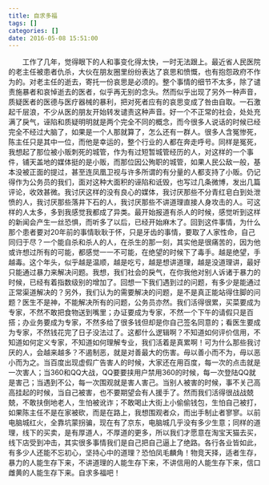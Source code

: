 ```yaml
---
title: 自求多福
tags: []
categories: []
date: 2016-05-08 15:51:00 
---
```



&emsp;&emsp;工作了几年，觉得眼下的人和事变化得太快，一时无法跟上。最近省人民医院的老主任被患者仇杀，大伙在朋友圈里纷纷表达了哀思和愤慨，也有抱怨政府不作为的。对老主任的逝去，寄托一份哀思是必须的。整个事情的细节不太多，除了谴责施暴者和哀悼逝去的医者，似乎再无别的念头。然而似乎出现了另外一种声音，质疑医者的医德与医疗器械的暴利，把对死者应有的哀思变成了咎由自取。一石激起千层浪，不少从医的朋友开始转发谴责这种声音。好一个不正常的社会，处处充满了戾气，诬陷和质疑明明就是两个完全不同的概念，而今很多人说话的时候已经完全不经过大脑了，如果是一个人那就算了，怎么还有一群人。很多人含冤惨死，陈主任只是其中一位，而他是幸运的，整个行业的人都在奔走呼号。同样是冤死，我想起了那位被小贩刺死的城管，作为有过短暂城管经历的人，对这样的一个事件，铺天盖地的媒体挺的是小贩，而那位因公殉职的城管，如果人民公敌一般，基本没被正面的提过，甚至连凤凰卫视与许多所谓的有分量的人都支持了小贩。仍记得作为公务员的我们，面对这种大面积的诬陷和诋毁，也写过几条微博，发出几篇评论，收效甚微。我讨厌这样的没有良心的媒体，我讨厌那些不分青红皂白到处泄愤的人，我讨厌那些落井下石的人，我讨厌那些不讲道理直接人身攻击的人。可这样的人太多，多到我感觉我都成了异类。最开始报道有杀人的时候，感觉听到这样的新闻会产生一丝恐惧，而听多了以后，已经开始麻木了。回到这件事情，为什么那个患者要对20年前的事情耿耿于怀，只是牙齿的事情，要取了人家性命，自己同归于尽？一个能自杀和杀人的人，在杀生的那一刻，其实他是很痛苦的，因为他或许想过所有的可能，都感觉一一不可能，在绝望的时候下了毒手。越是绝望，手越毒。这个年头，似乎越是温顺，越是吃亏，越是想讲道理，越是没道理讲，最好只能通过暴力来解决问题。我想，我们社会的戾气，在你我他对别人诉诸于暴力的时候，已经有着指数级别的增加了。回想一下我们遇到过的问题，有多少是能通过正常渠道解决的？另外，我们认为的需要解决的问题，是不是真正能站得住脚的问题？医生不是神，不能解决所有的问题，公务员亦然。我们活得很累，买菜要成为专家，不然不敢把食物送到嘴里；办证要成为专家，不然一个下午的请假只是百搭；办业务要成为专家，不然多给了很多钱但却是你自己签名同意的；看医生要成为专家，不然钱花完了日子没法过了。这都什么逻辑啊？不知道如何评价信用，不知道如何定义专家，不知道如何理解专业，我们活着是真累啊！可为什么那些我讨厌的人，会越来越多？不遏制恶，就是对善最大的伤害。毋以善小而不为，毋以恶小而为之。当百度出现虚假广告害人的时候，大家还在用百度，每一次的点击就是一次害人；当360和QQ大战，QQ要要挟用户禁用360的时候，每一次登陆QQ就是害己；当遇到不公，每一次围观就是害人害己。当别人被害的时候，事不关己高高挂起的时候，当自己被害，也不要期望会有人援手了。然而我们活得很战战兢兢，不敢扶倒地老人，生怕被讹诈；不敢喝止大街上小偷偷钱包，生怕自己被打，如果陈主任不是在家被砍，而是在路上，我想围观者众，而出手制止者寥寥。以前电脑城红火，全靠坑蒙拐骗，现在有了京东，电脑城几乎没有多少生意；同样的道理，线下的买卖，是有厚道人，不厚道的更多，所以我们才愿意在淘宝天猫去买，线下店受到冲击，其实很多事情我们是自己把自己逼上了绝路。各行各业皆如此，有多少人还能不忘初心，坚持心中的道理？恐怕凤毛麟角！物竞天择，适者生存，暴力的人能生存下来，不讲道理的人能生存下来，不讲信用的人能生存下来，信口雌黄的人能生存下来。自求多福吧！